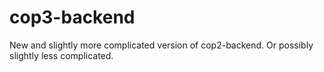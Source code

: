 # cop3-backend
New and slightly more complicated version of cop2-backend. Or possibly slightly less complicated.
